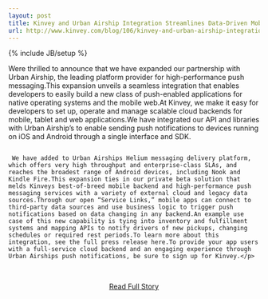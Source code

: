 ```yaml
---
layout: post
title: Kinvey and Urban Airship Integration Streamlines Data-Driven Mobile App Engagement
url: http://www.kinvey.com/blog/106/kinvey-and-urban-airship-integration-streamlines-datadriven-mobile-app-engagement
---
```

{% include JB/setup %}<p>Were thrilled to announce that we have expanded our partnership with Urban Airship, the leading platform provider for high-performance push messaging.This expansion unveils a seamless integration that enables developers to easily build a new class of push-enabled applications for native operating systems and the mobile web.At Kinvey, we make it easy for developers to set up, operate and manage scalable cloud backends for mobile, tablet and web applications.We have integrated our API and libraries with Urban Airship’s to enable sending push notifications to devices running on iOS and Android through a single interface and SDK.  
              
                                                                                                  We have added to Urban Airships Helium messaging delivery platform, which offers very high throughput and enterprise-class SLAs, and reaches the broadest range of Android devices, including Nook and Kindle Fire.This expansion ties in our private beta solution that melds Kinveys best-of-breed mobile backend and high-performance push messaging services with a variety of external cloud and legacy data sources.Through our open “Service Links,” mobile apps can connect to third-party data sources and use business logic to trigger push notifications based on data changing in any backend.An example use case of this new capability is tying into inventory and fulfillment systems and mapping APIs to notify drivers of new pickups, changing schedules or required rest periods.To learn more about this integration, see the full press release here.To provide your app users with a full-service cloud backend and an engaging experience through Urban Airships push notifications, be sure to sign up for Kinvey.</p>
<br /><p align='center'><a href="http://www.kinvey.com/blog/106/kinvey-and-urban-airship-integration-streamlines-datadriven-mobile-app-engagement">Read Full Story</a></p><br />
